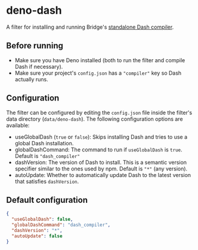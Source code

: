 # deno-dash

A filter for installing and running Bridge's
[standalone Dash compiler](https://github.com/bridge-core/deno-dash-compiler).

## Before running

- Make sure you have Deno installed (both to run the filter and compile Dash if
  necessary).
- Make sure your project's `config.json` has a `"compiler"` key so Dash actually
  runs.

## Configuration

The filter can be configured by editing the `config.json` file inside the
filter's data directory (`data/deno-dash`). The following configuration options
are available:

- useGlobalDash (`true` or `false`): Skips installing Dash and tries to use a
  global Dash installation.
- globalDashCommand: The command to run if `useGlobalDash` is `true`. Default is
  `"dash_compiler"`
- dashVersion: The version of Dash to install. This is a semantic version
  specifier similar to the ones used by npm. Default is `"*"` (any version).
- autoUpdate: Whether to automatically update Dash to the latest version that
  satisfies `dashVersion`.

## Default configuration

```json
{
  "useGlobalDash": false,
  "globalDashCommand": "dash_compiler",
  "dashVersion": "*",
  "autoUpdate": false
}
```
